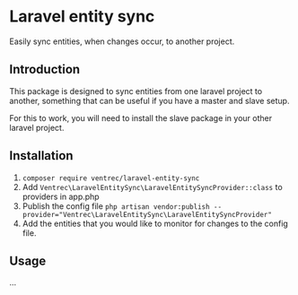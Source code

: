 # Laravel entity sync

Easily sync entities, when changes occur, to another project.

## Introduction

This package is designed to sync entities from one laravel project to another, something that can be useful if you have a master and slave setup.

For this to work, you will need to install the slave package in your other laravel project.

## Installation

1. `composer require ventrec/laravel-entity-sync`
2. Add `Ventrec\LaravelEntitySync\LaravelEntitySyncProvider::class` to providers in app.php
3. Publish the config file `php artisan vendor:publish --provider="Ventrec\LaravelEntitySync\LaravelEntitySyncProvider"`
4. Add the entities that you would like to monitor for changes to the config file.

## Usage

...